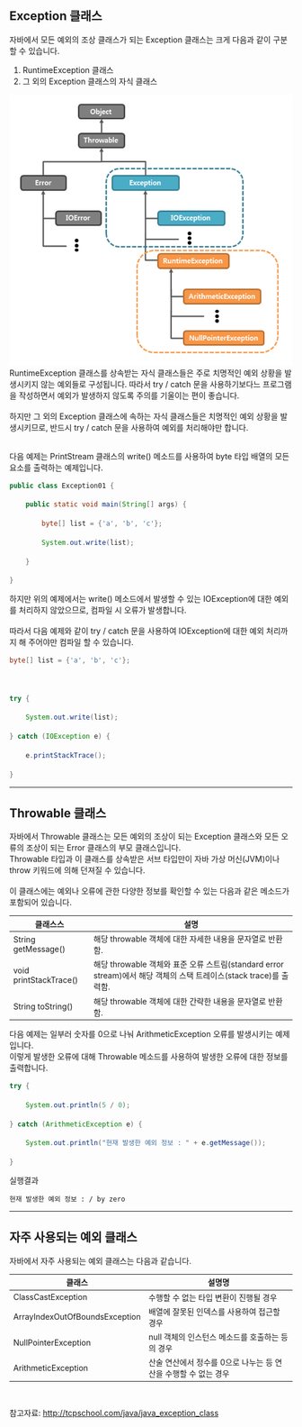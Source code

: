 ## Exception 클래스
자바에서 모든 예외의 조상 클래스가 되는 Exception 클래스는 크게 다음과 같이 구분할 수 있습니다.

1. RuntimeException 클래스
2. 그 외의 Exception 클래스의 자식 클래스

![예외 클래스](/images/예외%20클래스.png)
<br>
RuntimeException 클래스를 상속받는 자식 클래스들은 주로 치명적인 예외 상황을 발생시키지 않는 예외들로 구성됩니다.
따라서 try / catch 문을 사용하기보다느 프로그램을 작성하면서 예외가 발생하지 않도록 주의를 기울이는 편이 좋습니다.
<br><br>
하지만 그 외의 Exception 클래스에 속하는 자식 클래스들은 치명적인 예외 상황을 발생시키므로, 반드시 try / catch 문을 사용하여 예외를 처리해야만 합니다.

<br>
다음 예제는 PrintStream 클래스의 write() 메소드를 사용하여 byte 타입 배열의 모든 요소를 출력하는 예제입니다.

```java
public class Exception01 {

    public static void main(String[] args) {

        byte[] list = {'a', 'b', 'c'};

        System.out.write(list);

    }

}
```
하지만 위의 예제에서는 write() 메소드에서 발생할 수 있는 IOException에 대한 예외를 처리하지 않았으므로, 컴파일 시 오류가 발생합니다.
<br><br>
따라서 다음 예제와 같이 try / catch 문을 사용하여 IOException에 대한 예외 처리까지 해 주어야만 컴파일 할 수 있습니다.
```java
byte[] list = {'a', 'b', 'c'};

 

try {

    System.out.write(list);

} catch (IOException e) {

    e.printStackTrace();

}
``` 
<hr>

## Throwable 클래스
자바에서 Throwable 클래스는 모든 예외의 조상이 되는 Exception 클래스와 모든 오류의 조상이 되는 Error 클래스의 부모 클래스입니다.
<br>
Throwable 타입과 이 클래스를 상속받은 서브 타입만이 자바 가상 머신(JVM)이나 throw 키워드에 의해 던져질 수 있습니다.
<br><br>
이 클래스에는 예외나 오류에 관한 다양한 정보를 확인할 수 있는 다음과 같은 메소드가 포함되어 있습니다.

| 클래스스                   | 설명                                                                                    |
| ---------------------- | ------------------------------------------------------------------------------------- |
| String getMessage()    | 해당 throwable 객체에 대한 자세한 내용을 문자열로 반환함.                                                 |
| void printStackTrace() | 해당 throwable 객체와 표준 오류 스트림(standard error stream)에서 해당 객체의 스택 트레이스(stack trace)를 출력함. |
| String toString()      | 해당 throwable 객체에 대한 간략한 내용을 문자열로 반환함.                                                 |

다음 예제는 일부러 숫자를 0으로 나눠 ArithmeticException 오류를 발생시키는 예제입니다.
<br>
이렇게 발생한 오류에 대해 Throwable 메소드를 사용하여 발생한 오류에 대한 정보를 출력합니다.
```java
try {

    System.out.println(5 / 0);

} catch (ArithmeticException e) {

    System.out.println("현재 발생한 예외 정보 : " + e.getMessage());

}
```
실행결과
```
현재 발생한 예외 정보 : / by zero
```
<hr>

## 자주 사용되는 예외 클래스
자바에서 자주 사용되는 예외 클래스는 다음과 같습니다.
<br>

| 클래스                            | 설명명                                   |
| ------------------------------ | ------------------------------------- |
| ClassCastException             | 수행할 수 없는 타입 변환이 진행될 경우                |
| ArrayIndexOutOfBoundsException | 배열에 잘못된 인덱스를 사용하여 접근할 경우              |
| NullPointerException           | null 객체의 인스턴스 메소드를 호출하는 등의 경우         |
| ArithmeticException            | 산술 연산에서 정수를 0으로 나누는 등 연산을 수행할 수 없는 경우 |

<br>

참고자료: http://tcpschool.com/java/java_exception_class